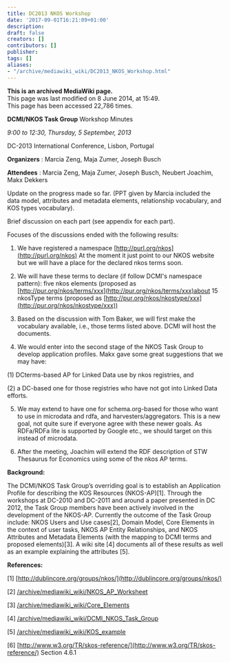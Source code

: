 ```yaml
---
title: DC2013 NKOS Workshop
date: '2017-09-01T16:21:09+01:00'
description: 
draft: false
creators: []
contributors: []
publisher: 
tags: []
aliases:
- "/archive/mediawiki_wiki/DC2013_NKOS_Workshop.html"
---
```


 **This is an archived MediaWiki page.**  
This page was last modified on 8 June 2014, at 15:49.  
This page has been accessed 22,786 times.

**DCMI/NKOS Task Group** Workshop Minutes

_9:00 to 12:30, Thursday, 5 September, 2013_

DC-2013 International Conference, Lisbon, Portugal

**Organizers** : Marcia Zeng, Maja Zumer, Joseph Busch

**Attendees** : Marcia Zeng, Maja Zumer, Joseph Busch, Neubert Joachim, Makx Dekkers

Update on the progress made so far. (PPT given by Marcia included the data model, attributes and metadata elements, relationship vocabulary, and KOS types vocabulary).

Brief discussion on each part (see appendix for each part).

Focuses of the discussions ended with the following results:

1. We have registered a namespace [http://purl.org/nkos](http://purl.org/nkos) At the moment it just point to our NKOS website but we will have a place for the declared nkos terms soon.

2. We will have these terms to declare (if follow DCMI's namespace pattern): five nkos elements (proposed as [http://pur.org/nkos/terms/xxx](http://pur.org/nkos/terms/xxx)about 15 nkosType terms (proposed as [http://pur.org/nkos/nkostype/xxx](http://pur.org/nkos/nkostype/xxx))

3. Based on the discussion with Tom Baker, we will first make the vocabulary available, i.e., those terms listed above. DCMI will host the documents.

4. We would enter into the second stage of the NKOS Task Group to develop application profiles. Makx gave some great suggestions that we may have:

(1) DCterms-based AP for Linked Data use by nkos registries, and

(2) a DC-based one for those registries who have not got into Linked Data efforts.

5. We may extend to have one for schema.org-based for those who want to use in microdata and rdfa, and harvesters/aggregators. This is a new goal, not quite sure if everyone agree with these newer goals. As RDFa/RDFa lite is supported by Google etc., we should target on this instead of microdata.

6. After the meeting, Joachim will extend the RDF description of STW Thesaurus for Economics using some of the nkos AP terms.

**Background:**

The DCMI/NKOS Task Group’s overriding goal is to establish an Application Profile for describing the KOS Resources (NKOS-AP)[1]. Through the workshops at DC-2010 and DC-2011 and around a paper presented in DC 2012, the Task Group members have been actively involved in the development of the NKOS-AP. Currently the outcome of the Task Group include: NKOS Users and Use cases[2], Domain Model, Core Elements in the context of user tasks, NKOS AP Entity Relationships, and NKOS Attributes and Metadata Elements (with the mapping to DCMI terms and proposed elements)[3]. A wiki site [4] documents all of these results as well as an example explaining the attributes [5].

**References:**

[1] [http://dublincore.org/groups/nkos/](http://dublincore.org/groups/nkos/)

[2] [/archive/mediawiki_wiki/NKOS\_AP\_Worksheet](/archive/mediawiki_wiki/NKOS_AP_Worksheet)

[3] [/archive/mediawiki_wiki/Core\_Elements](/archive/mediawiki_wiki/Core_Elements)

[4] [/archive/mediawiki_wiki/DCMI\_NKOS\_Task\_Group](/archive/mediawiki_wiki/DCMI_NKOS_Task_Group)

[5] [/archive/mediawiki_wiki/KOS\_example](/archive/mediawiki_wiki/KOS_example)

[6] [http://www.w3.org/TR/skos-reference/](http://www.w3.org/TR/skos-reference/) Section 4.6.1

